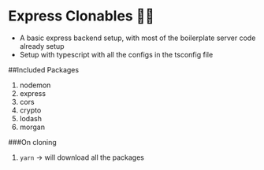 # Express Clonables 🚀🚀

- A basic express backend setup, with most of the boilerplate server code already setup
- Setup with typescript with all the configs in the tsconfig file

##Included Packages
1. nodemon
2. express
3. cors
4. crypto
5. lodash
6. morgan

###On cloning
1. `yarn` -> will download all the packages
